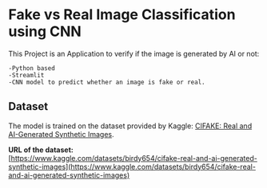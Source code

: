 # Fake vs Real Image Classification using CNN

This Project is an Application to verify if the image is generated by AI or not:

    -Python based 
    -Streamlit
    -CNN model to predict whether an image is fake or real. 


## Dataset
The model is trained on the dataset provided by Kaggle: [CIFAKE: Real and AI-Generated Synthetic Images](https://www.kaggle.com/datasets/birdy654/cifake-real-and-ai-generated-synthetic-images).

**URL of the dataset:**  
[https://www.kaggle.com/datasets/birdy654/cifake-real-and-ai-generated-synthetic-images](https://www.kaggle.com/datasets/birdy654/cifake-real-and-ai-generated-synthetic-images)
